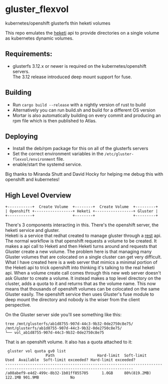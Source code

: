 # gluster_flexvol
kubernetes/openshift glusterfs thin heketi volumes

This repo emulates the [heketi](https://github.com/heketi/heketi/wiki/API) api
to provide directories on a single volume as kubernetes dynamic volumes.

## Requirements:
* glusterfs 3.12.x or newer is required on the kubernetes/openshift servers.  
The 3.12 release introduced deep mount support for fuse.

## Building
* Run `cargo build --release` with a nightly version of rust to build
* Alternatively you can run build.sh and build for a different OS version
* Mortar is also automatically building on every commit and producing 
an rpm file which is then published to Atlas.

## Deploying
* Install the deb/rpm package for this on all of the glusterfs servers 
* Set the correct environment variables in the 
`/etc/gluster-flexvol/environment` file.
* enable/start the systemd service.

Big thanks to Miranda Shutt and David Hocky for helping me debug this
with openshift and kubernetes!  

## High Level Overview
```
+-----------+  Create Volume  +--------+  Create Volume  +---------+
| Openshift +-----------------+ Heketi +-----------------+ Gluster |
+-----------+                 +--------+                 +---------+
```
There's 3 components interacting in this.  There's the openshift server, the heketi service and gluster.  
Heketi is a service that redhat created to manage gluster through a [rest](https://github.com/heketi/heketi/blob/master/doc/api/api.md) api.  The normal workflow is that openshift requests a volume to be created.  It makes a api call to 
Heketi and then Heketi turns around and requests that Gluster create a new volume.  The problem here is that 
managing many Gluster volumes that are colocated on a single cluster can get very difficult.  What
I have created here is a web server that mimics a minimal portion of the Heketi api to trick openshift
into thinking it's talking to the real heketi api.  When a volume create call comes through this 
new web server doesn't ask Gluster to create a volume.  It instead makes a top level directory on the cluster, adds
a quota to it and returns that as the volume name.  This now means that thousands of openshift volumes can be colocated on the
same Gluster easily.  The openshift service then uses Gluster's fuse module to deep mount the directory and
nobody is the wiser from the client perspective.  

On the Gluster server side you'll see something like this:
```
tree /mnt/glusterfs/ab1d8755-907d-44c3-9b32-0de2750c8e75/
/mnt/glusterfs/ab1d8755-907d-44c3-9b32-0de2750c8e75/
└── vol_ab1d8755-907d-44c3-9b32-0de2750c8e75
```
That is an openshift volume.  It also has a quota attached to it:
```
 gluster vol quota gv0 list
                  Path                   Hard-limit  Soft-limit      Used  Available  Soft-limit exceeded? Hard-limit exceeded?
-------------------------------------------------------------------------------------------------------------------------------
/a08abef9-e4d2-499c-8b32-1b01ff855705      1.0GB     80%(819.2MB)  122.1MB 901.9MB              No  
```
